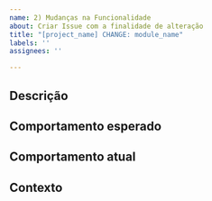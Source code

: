 ```yaml
---
name: 2) Mudanças na Funcionalidade
about: Criar Issue com a finalidade de alteração
title: "[project_name] CHANGE: module_name"
labels: ''
assignees: ''

---
```


## Descrição

## Comportamento esperado

## Comportamento atual

## Contexto
